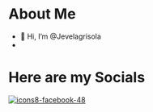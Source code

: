 # About Me
- 👋 Hi, I’m @Jevelagrisola
- 

# Here are my Socials
[![icons8-facebook-48](https://github.com/Jevelagrisola/Jevelagrisola/assets/127188275/9537ca84-a9dd-4a80-a51d-5057642cf601)](https://www.facebook.com/profile.php?id=100074966596396)


<!---
Jevelagrisola/Jevelagrisola is a ✨ special ✨ repository because its `README.md` (this file) appears on your GitHub profile.
You can click the Preview link to take a look at your changes.
--->

